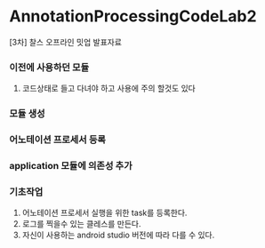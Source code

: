 # AnnotationProcessingCodeLab2
[3차] 찰스 오프라인 밋업 발표자료

### 이전에 사용하던 모듈
1. 코드상태로 들고 다녀야 하고 사용에 주의 할것도 있다

### 모듈 생성

### 어노테이션 프로세서 등록

### application 모듈에 의존성 추가

### 기초작업
1. 어노테이션 프로세서 실행을 위한 task를 등록한다.
2. 로그를 찍을수 있는 클레스를 만든다.
3. 자신이 사용하는 android studio 버전에 따라 다를 수 있다.
